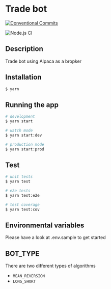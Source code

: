 # Trade bot

[![Conventional Commits](https://img.shields.io/badge/Conventional%20Commits-1.0.0-yellow.svg)](https://conventionalcommits.org)

![Node.js CI](https://github.com/danielivert/trading-bot/workflows/Node.js%20CI/badge.svg)

## Description

Trade bot using Alpaca as a bropker

## Installation

```bash
$ yarn
```

## Running the app

```bash
# development
$ yarn start

# watch mode
$ yarn start:dev

# production mode
$ yarn start:prod
```

## Test

```bash
# unit tests
$ yarn test

# e2e tests
$ yarn test:e2e

# test coverage
$ yarn test:cov
```

## Environmental variables

Please have a look at .env.sample to get started

## BOT_TYPE

There are two different types of algorithms

- `MEAN_REVERSION`
- `LONG_SHORT`
